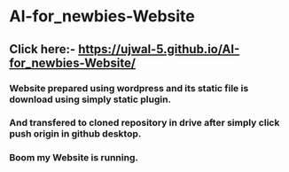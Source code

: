 # AI-for_newbies-Website
## Click here:- https://ujwal-5.github.io/AI-for_newbies-Website/
### Website prepared using wordpress and its static file is download using simply static plugin.
### And transfered to cloned repository in drive after simply click push origin in github desktop.
### Boom my Website is running.
